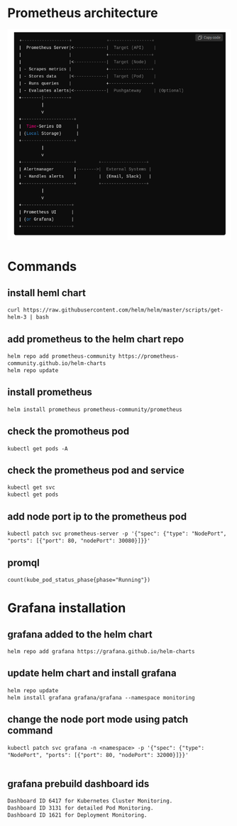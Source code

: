 # Prometheus architecture


![alt text](image.png)


# Commands

## install heml chart

```
curl https://raw.githubusercontent.com/helm/helm/master/scripts/get-helm-3 | bash

```

## add prometheus to the helm chart repo 

```
helm repo add prometheus-community https://prometheus-community.github.io/helm-charts
helm repo update
```

## install prometheus

```
helm install prometheus prometheus-community/prometheus
```

## check the promotheus pod

```
kubectl get pods -A

```

## check the prometheus pod and service

```
kubectl get svc
kubectl get pods
```

## add node port ip to the prometheus pod 
```
kubectl patch svc prometheus-server -p '{"spec": {"type": "NodePort", "ports": [{"port": 80, "nodePort": 30080}]}}'
```


## promql

```
count(kube_pod_status_phase{phase="Running"})
```


# Grafana installation


##  grafana added to the helm chart 

```
helm repo add grafana https://grafana.github.io/helm-charts
```

##  update helm chart and install grafana

```
helm repo update
helm install grafana grafana/grafana --namespace monitoring
```

## change the node port mode using patch command

```
kubectl patch svc grafana -n <namespace> -p '{"spec": {"type": "NodePort", "ports": [{"port": 80, "nodePort": 32000}]}}'


```

## grafana prebuild dashboard ids

```
Dashboard ID 6417 for Kubernetes Cluster Monitoring.
Dashboard ID 3131 for detailed Pod Monitoring.
Dashboard ID 1621 for Deployment Monitoring.
```